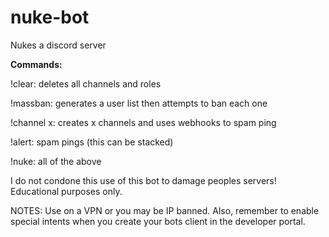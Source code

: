 # nuke-bot

Nukes a discord server

**Commands:**

!clear: deletes all channels and roles

!massban: generates a user list then attempts to ban each one

!channel x: creates x channels and uses webhooks to spam ping

!alert: spam pings (this can be stacked)

!nuke: all of the above


I do not condone this use of this bot to damage peoples servers! Educational purposes only.

NOTES: Use on a VPN or you may be IP banned. Also, remember to enable special intents when you create your bots client in the developer portal.
